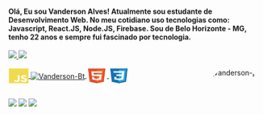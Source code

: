 #### Olá, Eu sou Vanderson Alves! Atualmente sou estudante de Desenvolvimento Web. No meu cotidiano uso tecnologias como: Javascript, React.JS, Node.JS, Firebase. Sou de Belo Horizonte - MG, tenho 22 anos e sempre fui fascinado por tecnologia.

<div align="left">
  <a href="https://github.com/vanderson-alves">
  <img height="180em" src="https://github-readme-stats.vercel.app/api?username=vanderson-alves&show_icons=true&theme=dark&include_all_commits=true&count_private=true"/>
  <img height="180em" src="https://github-readme-stats.vercel.app/api/top-langs/?username=vanderson-alves&layout=compact&langs_count=7&theme=dark"/>
</div>
<div style="display: inline_block"><br>
  <img align="center" alt="Vanderson-Js" height="30" width="40" src="https://raw.githubusercontent.com/devicons/devicon/master/icons/javascript/javascript-plain.svg">
  <img align="center" alt="Vanderson-Bt" height="30" width="40" src="https://raw.githubusercontent.com/jmnote/z-icons/master/svg/bootstrap.svg">
  <img align="center" alt="Vanderson-HTML" height="30" width="40" src="https://raw.githubusercontent.com/devicons/devicon/master/icons/html5/html5-original.svg">
  <img align="center" alt="Vanderson-CSS" height="30" width="40" src="https://raw.githubusercontent.com/devicons/devicon/master/icons/css3/css3-original.svg">
  <img align="right" alt="vanderson-pic" height="150" style="border-radius:50px" src="https://i.ibb.co/T0t4LW3/baryon-mode2.png">
</div>
  
##
<div>
   <a href="https://www.linkedin.com/in/vanderson-alves-b0387a168/" target="_blank"><img src="https://img.shields.io/badge/-LinkedIn-%230077B5?style=for-the-badge&logo=linkedin&logoColor=white" target="_blank"></a> 
  <a href = "mailto:v.alves123951@gmail.com"><img src="https://img.shields.io/badge/-Gmail-%23333?style=for-the-badge&logo=gmail&logoColor=white" target="_blank"></a>
  <a href="https://instagram.com/van_alves7" target="_blank"><img src="https://img.shields.io/badge/-Instagram-%23E4405F?style=for-the-badge&logo=instagram&logoColor=white" target="_blank"></a> 
</div>
  
 
